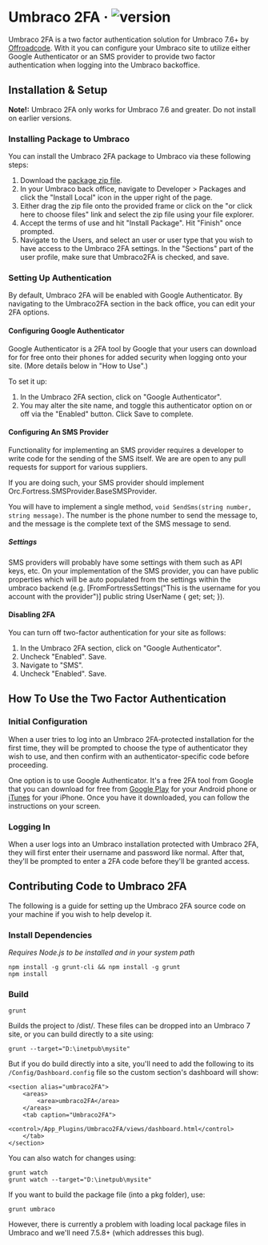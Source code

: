 # Umbraco 2FA &middot; ![version](https://img.shields.io/badge/version-1.0.0-green.svg)

Umbraco 2FA is a two factor authentication solution for Umbraco 7.6+ by [Offroadcode](https://offroadcode.com). With it you can configure your Umbraco site to utilize either Google Authenticator or an SMS provider to provide two factor authentication when logging into the Umbraco backoffice.

## Installation & Setup

**Note!:** Umbraco 2FA only works for Umbraco 7.6 and greater. Do not install on earlier versions.

### Installing Package to Umbraco

You can install the Umbraco 2FA package to Umbraco via these following steps:

1. Download the [package zip file](https://github.com/Offroadcode/Umbraco-2FA/tree/master/pkg).
2. In your Umbraco back office, navigate to Developer > Packages and click the "Install Local" icon in the upper right of the page.
3. Either drag the zip file onto the provided frame or click on the "or click here to choose files" link and select the zip file using your file explorer.
4. Accept the terms of use and hit "Install Package". Hit "Finish" once prompted.
5. Navigate to the Users, and select an user or user type that you wish to have access to the Umbraco 2FA settings. In the "Sections" part of the user profile, make sure that Umbraco2FA is checked, and save.

### Setting Up Authentication

By default, Umbraco 2FA will be enabled with Google Authenticator. By navigating to the Umbraco2FA section in the back office, you can edit your 2FA options.

#### Configuring Google Authenticator

Google Authenticator is a 2FA tool by Google that your users can download for for free onto their phones for added security when logging onto your site. (More details below in "How to Use".)

To set it up:

1. In the Umbraco 2FA section, click on "Google Authenticator".
2. You may alter the site name, and toggle this authenticator option on or off via the "Enabled" button. Click Save to complete.

#### Configuring An SMS Provider

Functionality for implementing an SMS provider requires a developer to write code for the sending of the SMS itself. We are are open to any pull requests for support for various suppliers.

If you are doing such, your SMS provider should implement Orc.Fortress.SMSProvider.BaseSMSProvider.

You will have to implement a single method, `void SendSms(string number, string message)`. The number is the phone number to send the message to, and the message is the complete text of the SMS message to send.

##### Settings

SMS providers will probably have some settings with them such as API keys, etc. On your implementation of the SMS provider, you can have public properties which will be auto populated from the settings within the umbraco backend (e.g.
[FromFortressSettings("This is the username for you account with the provider")]
public string UserName { get; set; }).

#### Disabling 2FA

You can turn off two-factor authentication for your site as follows:

1. In the Umbraco 2FA section, click on "Google Authenticator".
2. Uncheck "Enabled". Save.
3. Navigate to "SMS".
4. Uncheck "Enabled". Save.

## How To Use the Two Factor Authentication

### Initial Configuration

When a user tries to log into an Umbraco 2FA-protected installation for the first time, they will be prompted to choose the type of authenticator they wish to use, and then confirm with an authenticator-specific code before proceeding.

One option is to use Google Authenticator. It's a free 2FA tool from Google that you can download for free from [Google Play](https://play.google.com/store/apps/details?id=com.google.android.apps.authenticator2) for your Android phone or [iTunes](https://itunes.apple.com/us/app/google-authenticator/id388497605?mt=8) for your iPhone. Once you have it downloaded, you can follow the instructions on your screen.

### Logging In

When a user logs into an Umbraco installation protected with Umbraco 2FA, they will first enter their username and password like normal. After that, they'll be prompted to enter a 2FA code before they'll be granted access.

## Contributing Code to Umbraco 2FA

The following is a guide for setting up the Umbraco 2FA source code on your machine if you wish to help develop it.

### Install Dependencies
*Requires Node.js to be installed and in your system path*

    npm install -g grunt-cli && npm install -g grunt
    npm install

### Build

    grunt

Builds the project to /dist/. These files can be dropped into an Umbraco 7 site, or you can build directly to a site using:

    grunt --target="D:\inetpub\mysite"

But if you do build directly into a site, you'll need to add the following to its `/Config/Dashboard.config` file so the custom section's dashboard will show:

    <section alias="umbraco2FA">
        <areas>
            <area>umbraco2FA</area>
        </areas>
        <tab caption="Umbraco2FA">
            <control>/App_Plugins/Umbraco2FA/views/dashboard.html</control>
        </tab>  
    </section>

You can also watch for changes using:

    grunt watch
    grunt watch --target="D:\inetpub\mysite"

If you want to build the package file (into a pkg folder), use:

    grunt umbraco

However, there is currently a problem with loading local package files in Umbraco and we'll need 7.5.8+ (which addresses this bug).
